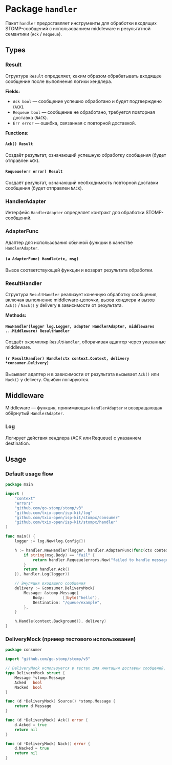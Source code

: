 # Package `handler`

Пакет `handler` предоставляет инструменты для обработки входящих STOMP-сообщений с использованием middleware и результатной семантики (`Ack` / `Requeue`).

## Types

### Result

Структура `Result` определяет, каким образом обрабатывать входящее сообщение после выполнения логики хендлера.

**Fields:**

- `Ack bool` — сообщение успешно обработано и будет подтверждено (`ACK`).
- `Requeue bool` — сообщение не обработано, требуется повторная доставка (`NACK`).
- `Err error` — ошибка, связанная с повторной доставкой.

**Functions:**

#### `Ack() Result`

Создаёт результат, означающий успешную обработку сообщения (будет отправлен `ACK`).

#### `Requeue(err error) Result`

Создаёт результат, означающий необходимость повторной доставки сообщения (будет отправлен `NACK`).

### HandlerAdapter

Интерфейс `HandlerAdapter` определяет контракт для обработки STOMP-сообщений.

### AdapterFunc

Адаптер для использования обычной функции в качестве `HandlerAdapter`.

#### `(a AdapterFunc) Handle(ctx, msg)`

Вызов соответствующей функции и возврат результата обработки.

### ResultHandler

Структура `ResultHandler` реализует конечную обработку сообщения, включая выполнение middleware-цепочки, вызов хендлера и вызов `Ack()` / `Nack()` у delivery в зависимости от результата.

**Methods:**

#### `NewHandler(logger log.Logger, adapter HandlerAdapter, middlewares ...Middleware) ResultHandler`

Создаёт экземпляр `ResultHandler`, оборачивая адаптер через указанные middleware.

#### `(r ResultHandler) Handle(ctx context.Context, delivery *consumer.Delivery)`

Вызывает адаптер и в зависимости от результата вызывает `Ack()` или `Nack()` у delivery. Ошибки логируются.

## Middleware

Middleware — функция, принимающая `HandlerAdapter` и возвращающая обёрнутый `HandlerAdapter`.

### Log

Логирует действия хендлера (ACK или Requeue) с указанием destination.

## Usage

### Default usage flow

```go
package main

import (
	"context"
	"errors"
	"github.com/go-stomp/stomp/v3"
	"github.com/txix-open/isp-kit/log"
	"github.com/txix-open/isp-kit/stompx/consumer"
	"github.com/txix-open/isp-kit/stompx/handler"
)

func main() {
	logger := log.New(log.Config{})

	h := handler.NewHandler(logger, handler.AdapterFunc(func(ctx context.Context, msg *stomp.Message) handler.Result {
		if string(msg.Body) == "fail" {
			return handler.Requeue(errors.New("failed to handle message"))
		}
		return handler.Ack()
	}), handler.Log(logger))

	// Эмуляция входящего сообщения
	delivery := &consumer.DeliveryMock{
		Message: &stomp.Message{
			Body:        []byte("hello"),
			Destination: "/queue/example",
		},
	}

	h.Handle(context.Background(), delivery)
}
```

### DeliveryMock (пример тестового использования)

```go
package consumer

import "github.com/go-stomp/stomp/v3"

// DeliveryMock используется в тестах для имитации доставки сообщений.
type DeliveryMock struct {
	Message *stomp.Message
	Acked   bool
	Nacked  bool
}

func (d *DeliveryMock) Source() *stomp.Message {
	return d.Message
}

func (d *DeliveryMock) Ack() error {
	d.Acked = true
	return nil
}

func (d *DeliveryMock) Nack() error {
	d.Nacked = true
	return nil
}
```
